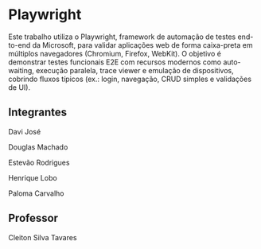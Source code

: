 # Playwright

Este trabalho utiliza o Playwright, framework de automação de testes end-to-end da Microsoft, para validar aplicações web de forma caixa-preta em múltiplos navegadores (Chromium, Firefox, WebKit). O objetivo é demonstrar testes funcionais E2E com recursos modernos como auto-waiting, execução paralela, trace viewer e emulação de dispositivos, cobrindo fluxos típicos (ex.: login, navegação, CRUD simples e validações de UI).

## Integrantes

Davi José

Douglas Machado

Estevão Rodrigues

Henrique Lobo

Paloma Carvalho

## Professor

Cleiton Silva Tavares
